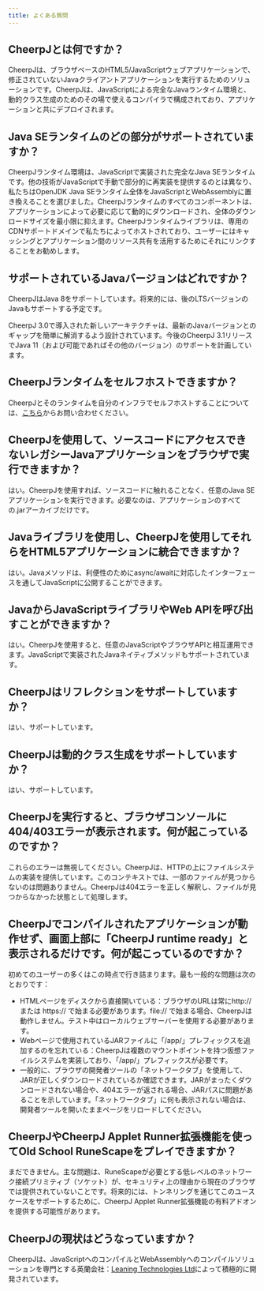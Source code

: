 ```yaml
---
title: よくある質問
---
```


## CheerpJとは何ですか？

CheerpJは、ブラウザベースのHTML5/JavaScriptウェブアプリケーションで、修正されていないJavaクライアントアプリケーションを実行するためのソリューションです。CheerpJは、JavaScriptによる完全なJavaランタイム環境と、動的クラス生成のためのその場で使えるコンパイラで構成されており、アプリケーションと共にデプロイされます。

## Java SEランタイムのどの部分がサポートされていますか？

CheerpJランタイム環境は、JavaScriptで実装された完全なJava SEランタイムです。他の技術がJavaScriptで手動で部分的に再実装を提供するのとは異なり、私たちはOpenJDK Java SEランタイム全体をJavaScriptとWebAssemblyに置き換えることを選びました。CheerpJランタイムのすべてのコンポーネントは、アプリケーションによって必要に応じて動的にダウンロードされ、全体のダウンロードサイズを最小限に抑えます。CheerpJランタイムライブラリは、専用のCDNサポートドメインで私たちによってホストされており、ユーザーにはキャッシングとアプリケーション間のリソース共有を活用するためにそれにリンクすることをお勧めします。

## サポートされているJavaバージョンはどれですか？

CheerpJはJava 8をサポートしています。将来的には、後のLTSバージョンのJavaもサポートする予定です。

CheerpJ 3.0で導入された新しいアーキテクチャは、最新のJavaバージョンとのギャップを簡単に解消するよう設計されています。今後のCheerpJ 3.1リリースでJava 11（および可能であればその他のバージョン）のサポートを計画しています。

## CheerpJランタイムをセルフホストできますか？

CheerpJとそのランタイムを自分のインフラでセルフホストすることについては、[こちら](https://cheerpj.com/contact/)からお問い合わせください。

## CheerpJを使用して、ソースコードにアクセスできないレガシーJavaアプリケーションをブラウザで実行できますか？

はい。CheerpJを使用すれば、ソースコードに触れることなく、任意のJava SEアプリケーションを実行できます。必要なのは、アプリケーションのすべての.jarアーカイブだけです。

## Javaライブラリを使用し、CheerpJを使用してそれらをHTML5アプリケーションに統合できますか？

はい。Javaメソッドは、利便性のためにasync/awaitに対応したインターフェースを通してJavaScriptに公開することができます。

## JavaからJavaScriptライブラリやWeb APIを呼び出すことができますか？

はい。CheerpJを使用すると、任意のJavaScriptやブラウザAPIと相互運用できます。JavaScriptで実装されたJavaネイティブメソッドもサポートされています。

## CheerpJはリフレクションをサポートしていますか？

はい、サポートしています。

## CheerpJは動的クラス生成をサポートしていますか？

はい、サポートしています。

## CheerpJを実行すると、ブラウザコンソールに404/403エラーが表示されます。何が起こっているのですか？

これらのエラーは無視してください。CheerpJは、HTTPの上にファイルシステムの実装を提供しています。このコンテキストでは、一部のファイルが見つからないのは問題ありません。CheerpJは404エラーを正しく解釈し、ファイルが見つからなかった状態として処理します。

## CheerpJでコンパイルされたアプリケーションが動作せず、画面上部に「CheerpJ runtime ready」と表示されるだけです。何が起こっているのですか？

初めてのユーザーの多くはこの時点で行き詰まります。最も一般的な問題は次のとおりです：

- HTMLページをディスクから直接開いている：ブラウザのURLは常にhttp:// または https:// で始まる必要があります。file:// で始まる場合、CheerpJは動作しません。テスト中はローカルウェブサーバーを使用する必要があります。
- Webページで使用されているJARファイルに「/app/」プレフィックスを追加するのを忘れている：CheerpJは複数のマウントポイントを持つ仮想ファイルシステムを実装しており、「/app/」プレフィックスが必要です。
- 一般的に、ブラウザの開発者ツールの「ネットワークタブ」を使用して、JARが正しくダウンロードされているか確認できます。JARがまったくダウンロードされない場合や、404エラーが返される場合、JARパスに問題があることを示しています。「ネットワークタブ」に何も表示されない場合は、開発者ツールを開いたままページをリロードしてください。

## CheerpJやCheerpJ Applet Runner拡張機能を使ってOld School RuneScapeをプレイできますか？

まだできません。主な問題は、RuneScapeが必要とする低レベルのネットワーク接続プリミティブ（ソケット）が、セキュリティ上の理由から現在のブラウザでは提供されていないことです。将来的には、トンネリングを通じてこのユースケースをサポートするために、CheerpJ Applet Runner拡張機能の有料アドオンを提供する可能性があります。

## CheerpJの現状はどうなっていますか？

CheerpJは、JavaScriptへのコンパイルとWebAssemblyへのコンパイルソリューションを専門とする英蘭会社：[Leaning Technologies Ltd](https://leaningtech.com)によって積極的に開発されています。
